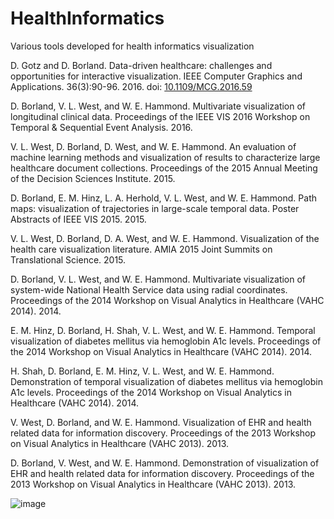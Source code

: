 # HealthInformatics
Various tools developed for health informatics visualization

D. Gotz and D. Borland. Data-driven healthcare: challenges and opportunities for interactive visualization. IEEE Computer Graphics and Applications. 36(3):90-96. 2016. doi: [10.1109/MCG.2016.59](https://doi.org/10.1109/MCG.2016.59)

D. Borland, V. L. West, and W. E. Hammond. Multivariate visualization of longitudinal clinical data. Proceedings of the IEEE VIS 2016 Workshop on Temporal & Sequential Event Analysis. 2016. 

V. L. West, D. Borland, D. West, and W. E. Hammond. An evaluation of machine learning methods and visualization of results to characterize large healthcare document collections. Proceedings of the 2015 Annual Meeting of the Decision Sciences Institute. 2015. 

D. Borland, E. M. Hinz, L. A. Herhold, V. L. West, and W. E. Hammond. Path maps: visualization of trajectories in large-scale temporal data. Poster Abstracts of IEEE VIS 2015. 2015. 

V. L. West, D. Borland, D. A. West, and W. E. Hammond. Visualization of the health care visualization literature. AMIA 2015 Joint Summits on Translational Science. 2015. 

D. Borland, V. L. West, and W. E. Hammond. Multivariate visualization of system-wide National Health Service data using radial coordinates. Proceedings of the 2014 Workshop on Visual Analytics in Healthcare (VAHC 2014). 2014. 

E. M. Hinz, D. Borland, H. Shah, V. L. West, and W. E. Hammond. Temporal visualization of diabetes mellitus via hemoglobin A1c levels. Proceedings of the 2014 Workshop on Visual Analytics in Healthcare (VAHC 2014). 2014. 

H. Shah, D. Borland, E. M. Hinz, V. L. West, and W. E. Hammond. Demonstration of temporal visualization of diabetes mellitus via hemoglobin A1c levels. Proceedings of the 2014 Workshop on Visual Analytics in Healthcare (VAHC 2014). 2014. 

V. West, D. Borland, and W. E. Hammond. Visualization of EHR and health related data for information discovery. Proceedings of the 2013 Workshop on Visual Analytics in Healthcare (VAHC 2013). 2013. 

D. Borland, V. West, and W. E. Hammond. Demonstration of visualization of EHR and health related data for information discovery. Proceedings of the 2013 Workshop on Visual Analytics in Healthcare (VAHC 2013). 2013. 

![image](https://user-images.githubusercontent.com/289957/222521072-9c1f084f-ce64-4fa7-9cdf-e5c908ef2b7f.png)
